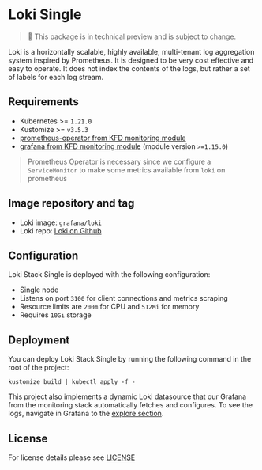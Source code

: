 # Loki Single

<!-- <KFD-DOCS> -->

> 🚨 This package is in technical preview and is subject to change.

Loki is a horizontally scalable, highly available, multi-tenant log aggregation system inspired by Prometheus.
It is designed to be very cost effective and easy to operate.
It does not index the contents of the logs, but rather a set of labels for each log stream.

## Requirements

- Kubernetes >= `1.21.0`
- Kustomize >= `v3.5.3`
- [prometheus-operator from KFD monitoring module][prometheus-operator]
- [grafana from KFD monitoring module][grafana] (module version `>=1.15.0`)

> Prometheus Operator is necessary since we configure a `ServiceMonitor` to make
> some metrics available from `loki` on prometheus

## Image repository and tag

* Loki image: `grafana/loki`
* Loki repo: [Loki on Github][loki-gh]

## Configuration

Loki Stack Single is deployed with the following configuration:

- Single node
- Listens on port `3100` for client connections and metrics scraping
- Resource limits are `200m` for CPU and `512Mi` for memory
- Requires `10Gi` storage

## Deployment

You can deploy Loki Stack Single by running the following command in the root of
the project:

```shell
kustomize build | kubectl apply -f -
```

This project also implements a dynamic Loki datasource that our Grafana from the monitoring stack automatically fetches and configures.
To see the logs, navigate in Grafana to the [explore section][grafana-explore-doc].

<!-- Links -->

[prometheus-operator]: https://github.com/sighup-io/fury-kubernetes-monitoring/blob/master/katalog/prometheus-operator
[grafana]: https://github.com/sighup-io/fury-kubernetes-monitoring/blob/master/katalog/grafana
[grafana-explore-doc]: https://grafana.com/docs/grafana/latest/explore/
[loki-gh]: https://github.com/grafana/loki

<!-- </KFD-DOCS> -->

## License

For license details please see [LICENSE](../../LICENSE)

